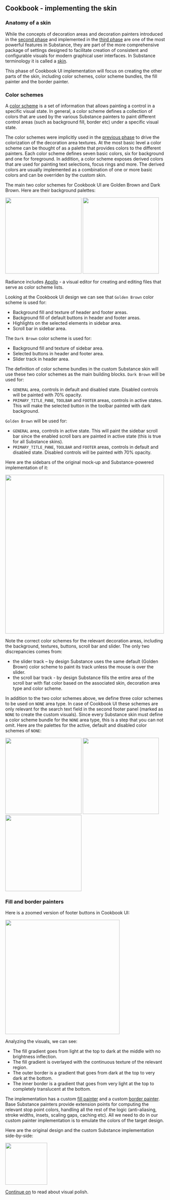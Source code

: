 ## Cookbook - implementing the skin

### Anatomy of a skin

While the concepts of decoration areas and decoration painters introduced in the [second phase](02-map.md) and implemented in the [third phase](03-decorations.md) are one of the most powerful features in Substance, they are part of the more comprehensive package of settings designed to facilitate creation of consistent and configurable visuals for modern graphical user interfaces. In Substance terminology it is called a [skin](../../substance/skins/overview.md).

This phase of Cookbook UI implementation will focus on creating the other parts of the skin, including color schemes, color scheme bundles, the fill painter and the border painter.

### Color schemes

A [color scheme](../../substance/skins/colorschemes.md) is a set of information that allows painting a control in a specific visual state. In general, a color scheme defines a collection of colors that are used by the various Substance painters to paint different control areas (such as background fill, border etc) under a specific visual state.

The color schemes were implicitly used in the [previous phase](03-decorations.md) to drive the colorization of the decoration area textures. At the most basic level a color scheme can be thought of as a palette that provides colors to the different painters. Each color scheme defines seven basic colors, six for background and one for foreground. In addition, a color scheme exposes derived colors that are used for painting text selections, focus rings and more. The derived colors are usually implemented as a combination of one or more basic colors and can be overriden by the custom skin.

The main two color schemes for Cookbook UI are Golden Brown and Dark Brown. Here are their background palettes:

<img src="https://raw.githubusercontent.com/kirill-grouchnikov/radiance/master/docs/images/spyglass/cookbook/04-skin/goldenbrown.png" width="240" border=0/>

<img src="https://raw.githubusercontent.com/kirill-grouchnikov/radiance/master/docs/images/spyglass/cookbook/04-skin/darkbrown.png" width="240" border=0/>

Radiance includes [Apollo](../../tools/apollo/apollo.md) - a visual editor for creating and editing files that serve as color scheme lists.

Looking at the Cookbook UI design we can see that `Golden Brown` color scheme is used for:

* Background fill and texture of header and footer areas.
* Background fill of default buttons in header and footer areas.
* Highlights on the selected elements in sidebar area.
* Scroll bar in sidebar area.

The `Dark Brown` color scheme is used for:

* Background fill and texture of sidebar area.
* Selected buttons in header and footer area.
* Slider track in header area.

The definition of color scheme bundles in the custom Substance skin will use these two color schemes as the main building blocks. `Dark Brown` will be used for:

* `GENERAL` area, controls in default and disabled state. Disabled controls will be painted with 70% opacity.
* `PRIMARY_TITLE_PANE`, `TOOLBAR` and `FOOTER` areas, controls in active states. This will make the selected button in the toolbar painted with dark background.

`Golden Brown` will be used for:

* `GENERAL` area, controls in active state. This will paint the sidebar scroll bar since the enabled scroll bars are painted in active state (this is true for all Substance skins).
* `PRIMARY_TITLE_PANE`, `TOOLBAR` and `FOOTER` areas, controls in default and disabled state. Disabled controls will be painted with 70% opacity.

Here are the sidebars of the original mock-up and Substance-powered implementation of it:

<img src="https://raw.githubusercontent.com/kirill-grouchnikov/radiance/master/docs/images/spyglass/cookbook/sidebars.png" width="500" border=0/>

Note the correct color schemes for the relevant decoration areas, including the background, textures, buttons, scroll bar and slider. The only two discrepancies comes from:

* the slider track – by design Substance uses the same default (Golden Brown) color scheme to paint its track unless the mouse is over the slider.
* the scroll bar track - by design Substance fills the entire area of the scroll bar with flat color based on the associated skin, decoration area type and color scheme.

In addition to the two color schemes above, we define three color schemes to be used on `NONE` area type. In case of Cookbook UI these schemes are only relevant for the search text field in the second footer panel (marked as `NONE` to create the custom visuals). Since every Substance skin must define a color scheme bundle for the `NONE` area type, this is a step that you can not omit. Here are the palettes for the active, default and disabled color schemes of `NONE`:

<img src="https://raw.githubusercontent.com/kirill-grouchnikov/radiance/master/docs/images/spyglass/cookbook/04-skin/active.png" width="240" border=0/>

<img src="https://raw.githubusercontent.com/kirill-grouchnikov/radiance/master/docs/images/spyglass/cookbook/04-skin/enabled.png" width="240" border=0/>

<img src="https://raw.githubusercontent.com/kirill-grouchnikov/radiance/master/docs/images/spyglass/cookbook/04-skin/disabled.png" width="240" border=0/>

### Fill and border painters

Here is a zoomed version of footer buttons in Cookbook UI:

<img src="https://raw.githubusercontent.com/kirill-grouchnikov/radiance/master/docs/images/spyglass/cookbook/04-skin/zoom-buttons-cookbook.png" width="360" border=0/>

Analyzing the visuals, we can see:

* The fill gradient goes from light at the top to dark at the middle with no brightness inflection.
* The fill gradient is overlayed with the continuous texture of the relevant region.
* The outer border is a gradient that goes from dark at the top to very dark at the bottom.
* The inner border is a gradient that goes from very light at the top to completely translucent at the bottom.

The implementation has a custom [fill painter](../../substance/painters/fill.md) and a custom [border painter](../../substance/painters/border.md). Base Substance painters provide extension points for computing the relevant stop point colors, handling all the rest of the logic (anti-aliasing, stroke widths, insets, scaling gaps, caching etc). All we need to do in our custom painter implementation is to emulate the colors of the target design.

Here are the original design and the custom Substance implementation side-by-side:

<img src="https://raw.githubusercontent.com/kirill-grouchnikov/radiance/master/docs/images/spyglass/cookbook/03-decorations/footers.png" width="132" border=0/>

[Continue on](05-polish.md) to read about visual polish.
